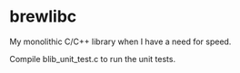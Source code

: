 brewlibc
========

My monolithic C/C++ library when I have a need for speed.

Compile blib_unit_test.c to run the unit tests.
